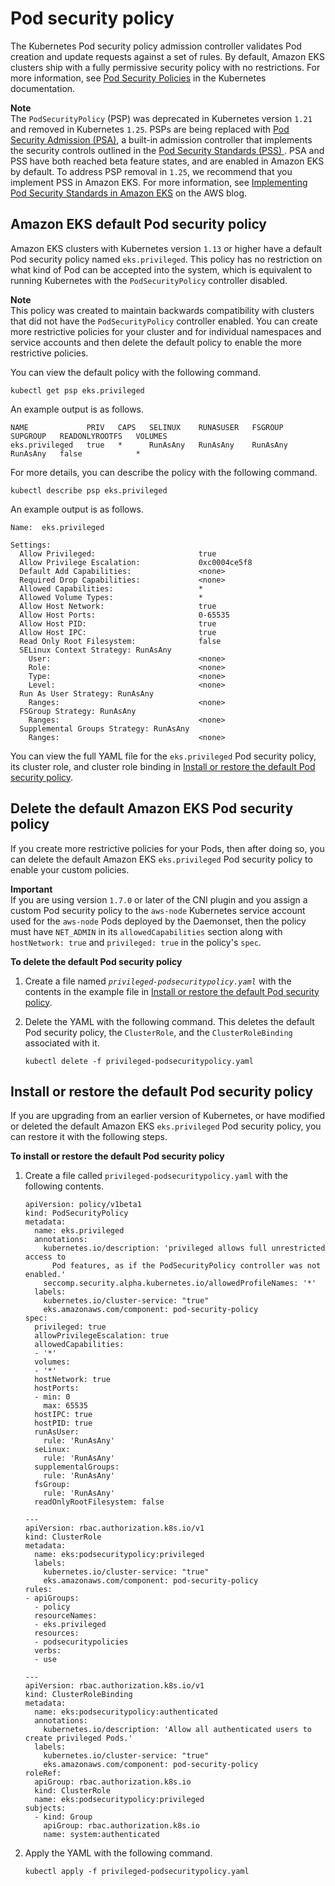 # Pod security policy<a name="pod-security-policy"></a>

The Kubernetes Pod security policy admission controller validates Pod creation and update requests against a set of rules\. By default, Amazon EKS clusters ship with a fully permissive security policy with no restrictions\. For more information, see [Pod Security Policies](https://kubernetes.io/docs/concepts/policy/pod-security-policy/) in the Kubernetes documentation\.

**Note**  
The `PodSecurityPolicy` \(PSP\) was deprecated in Kubernetes version `1.21` and removed in Kubernetes `1.25`\. PSPs are being replaced with [Pod Security Admission \(PSA\)](https://kubernetes.io/docs/concepts/security/pod-security-admission/), a built\-in admission controller that implements the security controls outlined in the [Pod Security Standards \(PSS\) ](https://kubernetes.io/docs/concepts/security/pod-security-standards/)\. PSA and PSS have both reached beta feature states, and are enabled in Amazon EKS by default\. To address PSP removal in `1.25`, we recommend that you implement PSS in Amazon EKS\. For more information, see [Implementing Pod Security Standards in Amazon EKS](http://aws.amazon.com/blogs/containers/implementing-pod-security-standards-in-amazon-eks/) on the AWS blog\.

## Amazon EKS default Pod security policy<a name="default-psp"></a>

Amazon EKS clusters with Kubernetes version `1.13` or higher have a default Pod security policy named `eks.privileged`\. This policy has no restriction on what kind of Pod can be accepted into the system, which is equivalent to running Kubernetes with the `PodSecurityPolicy` controller disabled\.

**Note**  
This policy was created to maintain backwards compatibility with clusters that did not have the `PodSecurityPolicy` controller enabled\. You can create more restrictive policies for your cluster and for individual namespaces and service accounts and then delete the default policy to enable the more restrictive policies\.

You can view the default policy with the following command\.

```
kubectl get psp eks.privileged
```

An example output is as follows\.

```
NAME             PRIV   CAPS   SELINUX    RUNASUSER   FSGROUP    SUPGROUP   READONLYROOTFS   VOLUMES
eks.privileged   true   *      RunAsAny   RunAsAny    RunAsAny   RunAsAny   false            *
```

For more details, you can describe the policy with the following command\.

```
kubectl describe psp eks.privileged
```

An example output is as follows\.

```
Name:  eks.privileged

Settings:
  Allow Privileged:                       true
  Allow Privilege Escalation:             0xc0004ce5f8
  Default Add Capabilities:               <none>
  Required Drop Capabilities:             <none>
  Allowed Capabilities:                   *
  Allowed Volume Types:                   *
  Allow Host Network:                     true
  Allow Host Ports:                       0-65535
  Allow Host PID:                         true
  Allow Host IPC:                         true
  Read Only Root Filesystem:              false
  SELinux Context Strategy: RunAsAny
    User:                                 <none>
    Role:                                 <none>
    Type:                                 <none>
    Level:                                <none>
  Run As User Strategy: RunAsAny
    Ranges:                               <none>
  FSGroup Strategy: RunAsAny
    Ranges:                               <none>
  Supplemental Groups Strategy: RunAsAny
    Ranges:                               <none>
```

You can view the full YAML file for the `eks.privileged` Pod security policy, its cluster role, and cluster role binding in [Install or restore the default Pod security policy](#psp-install-or-restore-default)\.

## Delete the default Amazon EKS Pod security policy<a name="psp-delete-default"></a>

If you create more restrictive policies for your Pods, then after doing so, you can delete the default Amazon EKS `eks.privileged` Pod security policy to enable your custom policies\.

**Important**  
If you are using version `1.7.0` or later of the CNI plugin and you assign a custom Pod security policy to the `aws-node` Kubernetes service account used for the `aws-node` Pods deployed by the Daemonset, then the policy must have `NET_ADMIN` in its `allowedCapabilities` section along with `hostNetwork: true` and `privileged: true` in the policy's `spec`\.

**To delete the default Pod security policy**

1. Create a file named *`privileged-podsecuritypolicy.yaml`* with the contents in the example file in [Install or restore the default Pod security policy](#psp-install-or-restore-default)\.

1. Delete the YAML with the following command\. This deletes the default Pod security policy, the `ClusterRole`, and the `ClusterRoleBinding` associated with it\.

   ```
   kubectl delete -f privileged-podsecuritypolicy.yaml
   ```

## Install or restore the default Pod security policy<a name="psp-install-or-restore-default"></a>

If you are upgrading from an earlier version of Kubernetes, or have modified or deleted the default Amazon EKS `eks.privileged` Pod security policy, you can restore it with the following steps\.

**To install or restore the default Pod security policy**

1. Create a file called `privileged-podsecuritypolicy.yaml` with the following contents\.

   ```
   apiVersion: policy/v1beta1
   kind: PodSecurityPolicy
   metadata:
     name: eks.privileged
     annotations:
       kubernetes.io/description: 'privileged allows full unrestricted access to
         Pod features, as if the PodSecurityPolicy controller was not enabled.'
       seccomp.security.alpha.kubernetes.io/allowedProfileNames: '*'
     labels:
       kubernetes.io/cluster-service: "true"
       eks.amazonaws.com/component: pod-security-policy
   spec:
     privileged: true
     allowPrivilegeEscalation: true
     allowedCapabilities:
     - '*'
     volumes:
     - '*'
     hostNetwork: true
     hostPorts:
     - min: 0
       max: 65535
     hostIPC: true
     hostPID: true
     runAsUser:
       rule: 'RunAsAny'
     seLinux:
       rule: 'RunAsAny'
     supplementalGroups:
       rule: 'RunAsAny'
     fsGroup:
       rule: 'RunAsAny'
     readOnlyRootFilesystem: false
   
   ---
   apiVersion: rbac.authorization.k8s.io/v1
   kind: ClusterRole
   metadata:
     name: eks:podsecuritypolicy:privileged
     labels:
       kubernetes.io/cluster-service: "true"
       eks.amazonaws.com/component: pod-security-policy
   rules:
   - apiGroups:
     - policy
     resourceNames:
     - eks.privileged
     resources:
     - podsecuritypolicies
     verbs:
     - use
   
   ---
   apiVersion: rbac.authorization.k8s.io/v1
   kind: ClusterRoleBinding
   metadata:
     name: eks:podsecuritypolicy:authenticated
     annotations:
       kubernetes.io/description: 'Allow all authenticated users to create privileged Pods.'
     labels:
       kubernetes.io/cluster-service: "true"
       eks.amazonaws.com/component: pod-security-policy
   roleRef:
     apiGroup: rbac.authorization.k8s.io
     kind: ClusterRole
     name: eks:podsecuritypolicy:privileged
   subjects:
     - kind: Group
       apiGroup: rbac.authorization.k8s.io
       name: system:authenticated
   ```

1. Apply the YAML with the following command\.

   ```
   kubectl apply -f privileged-podsecuritypolicy.yaml
   ```